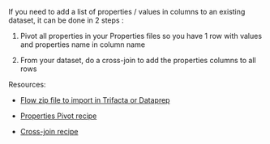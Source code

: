
If you need to add a list of properties / values in columns to an existing dataset, it can be done in 2 steps :

1. Pivot all properties in your Properties files so you have 1 row with values and properties name in column name

2. From your dataset, do a cross-join to add the properties columns to all rows

Resources:

- [Flow zip file to import in Trifacta or Dataprep](https://github.com/victorcouste/trifacta-flows-examples/raw/main/Add%20a%20list%20of%20properties-values%20as%20columns%20in%20a%20dataset/flow_Add%20a%20list%20of%20propertiesvalues%20as%20columns%20in%20a%20dataset.zip)

- [Properties Pivot recipe](https://github.com/victorcouste/trifacta-flows-examples/blob/main/Add%20a%20list%20of%20properties-values%20as%20columns%20in%20a%20dataset/Pivot%20properties.wrangle)

- [Cross-join recipe](https://github.com/victorcouste/trifacta-flows-examples/blob/main/Add%20a%20list%20of%20properties-values%20as%20columns%20in%20a%20dataset/Add%20properties%20in%20columns.wrangle)



